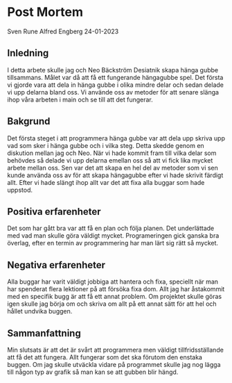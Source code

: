 # Post Mortem

Sven Rune Alfred Engberg 24-01-2023

## Inledning

I detta arbete skulle jag och Neo Bäckström Desiatnik skapa hänga gubbe tillsammans. Målet var då att få ett fungerande hängagubbe spel. Det första vi gjorde vara att dela in hänga gubbe i olika mindre delar och sedan delade vi upp delarna bland oss. Vi använde oss av metoder för att senare slänga ihop våra arbeten i main och se till att det fungerar.

## Bakgrund

Det första steget i att programmera hänga gubbe var att dela upp skriva upp vad som sker i hänga gubbe och i vilka steg. Detta skedde genom en diskution mellan jag och Neo. När vi hade kommit fram till vilka delar som behövdes så delade vi upp delarna emellan oss så att vi fick lika mycket arbete mellan oss. Sen var det att skapa en hel del av metoder som vi sen kunde använda oss av för att skapa hängagubbe efter vi hade skrivit färdigt allt. Efter vi hade slängt ihop allt var det att fixa alla buggar som hade uppstod. 

## Positiva erfarenheter

Det som har gått bra var att få en plan och följa planen. Det underlättade med vad man skulle göra väldigt mycket. Programeringen gick ganska bra överlag, efter en termin av programmering har man lärt sig rätt så mycket.

## Negativa erfarenheter

Alla buggar har varit väldigt jobbiga att hantera och fixa, speciellt när man har spenderat flera lektioner på att försöka fixa dom. Allt jag har åstakommit med en specifik bugg är att få ett annat problem. Om projektet skulle göras igen skulle jag börja om och skriva om allt på ett annat sätt för att hel och hållet undvika buggen.

## Sammanfattning

Min slutsats är att det är svårt att programmera men väldigt tillfridsställande att få det att fungera. Allt fungerar som det ska förutom den enstaka buggen. Om jag skulle utväckla vidare på programmet skulle jag nog lägga till någon typ av grafik så man kan se att gubben blir hängd.
